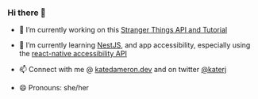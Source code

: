 ### Hi there 👋

- 🔭 I’m currently working on this [Stranger Things API and Tutorial](https://strangerthingsapi.netlify.app/docs)

- 🌱 I’m currently learning [NestJS](https://nestjs.com/), and app accessibility, especially using the [react-native accessibility API](https://reactnative.dev/docs/accessibility)

- 📫 Connect with me @ [katedameron.dev](https://katedameron.dev) and on twitter [@katerj](https://twitter.com/katerj)

- 😄 Pronouns: she/her
